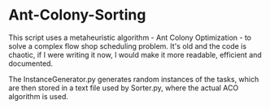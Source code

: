 # Ant-Colony-Sorting

This script uses a metaheuristic algorithm - Ant Colony Optimization - to solve a complex flow shop scheduling problem. It's old and the code is chaotic, if I were writing it now, I would make it more readable, efficient and documented.

The InstanceGenerator.py generates random instances of the tasks, which are then stored in a text file used by Sorter.py, where the actual ACO algorithm is used.
